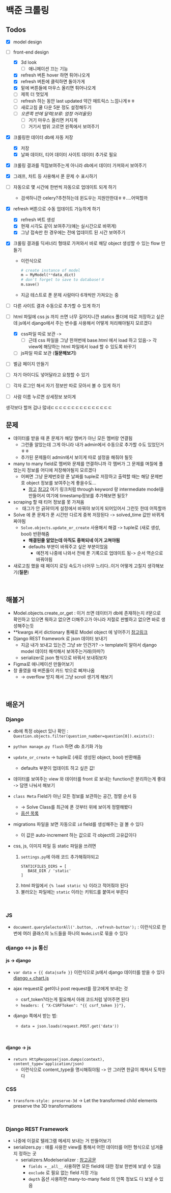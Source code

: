 # 백준 크롤링

## Todos
- [x] model design
- [ ] front-end design
    - [x] 3d look
        - [ ] 애니메이션 끄는 기능
    - [x] refresh 버튼 hover 하면 튀어나오게
    - [x] refresh 버튼에 클릭하면 돌아가게
    - [x] 밑에 버튼들에 마우스 올리면 튀어나오게
    - [ ] 제목 더 멋있게
    - [ ] refresh 하는 동안 last updated 약간 매트릭스 느낌나게ㅎㅎ
    - [ ] 새로고침 쿨 다운 5분 정도 설정해두기
    - [ ] *오른쪽 반에 달력(보류: 엄청 어려울듯)* 
        - [ ] 거기 마우스 올리면 커지게
        - [ ] 거기서 범위 고르면 왼쪽에서 보여주기
- [x] 크롤링한 데이터 db에 자동 저장
    - [x] 저장
    - [x] 날짜 데이터, 티어 데이터 사이트 데이터 추가로 필요
- [x] 크롤링 결과를 직접보여주는게 아니라 db에서 데이터 가져와서 보여주기
- [x] 그래프, 차트 등 사용해서 푼 문제 수 표시하기
- [ ] 자동으로 몇 시간에 한번씩 자동으로 업데이트 되게 하기
    - 검색하니깐 celery?추천하는데 윈도우는 지원안한대ㅎㅎ....어떡할까
- [x] refresh 버튼으로 수동 업데이트 가능하게 하기
    - [x] refresh 버트 생성
    - [x] 현재 시각도 같이 보여주기(얘는 실시간으로 바뀌게)
    - [x] 그냥 접속만 한 경우에는 전에 업데이트 된 시간 보여주기
- [x] 크롤링 결과를 딕셔너리 형태로 가져와서 바로 해당 object 생성할 수 있는 flow 만들기
    - 이런식으로
        ```python
        # create instance of model
        m = MyModel(**data_dict)
        # don't forget to save to database!ㅍ
        m.save()
        ```
    - 지금 테스트로 푼 문제 사람마다 6개씩만 가져오는 중
- [ ] 다른 사이트 결과 수동으로 추가할 수 있게 하기
- [ ] html 파일에 css js 까지 쓰면 너무 길어지니깐 statics 폴더에 따로 저장하고 싶은데 js에서 django에서 주는 변수를 사용해서 어떻게 처리해야될지 모르겠다
    - [x] css파일 따로 보관 -> 
        - [ ] 근데 css 파일을 그냥 한꺼번에 base.html 에서 load 하고 있음-> 각 view에 해당하는 html 파일에서 load 할 수 있도록 바꾸기
    - [ ] js파일 따로 보관 (**질문해보기**)
- [ ] 벌금 페이지 만들기
- [ ] 자기 아이디도 넣어달라고 요청할 수 있기
- [ ] 각자 로그인 해서 자기 정보만 따로 모아서 볼 수 있게 하기
- [ ] 사람 이름 누르면 상세정보 보이게 
        

생각보다 할꺼 겁나 많네ㄷㄷㄷㄷㄷㄷㄷㄷㄷㄷㄷㄷㄷㄷㄷ

## 문제
- 데이터를 받을 때 푼 문제가 해당 멤버가 아닌 모든 멤버랑 연결됨
    - 그런줄 알았는데 그게 아니라 내가 admin에서 수동으로 추가할 수도 있었던거ㅎㅎ
    - 추가된 문제들이 admin에서 보이게 따로 설정을 해줘야 될듯
- many to many field로 멤버와 문제를 연결하니까 각 멤버가 그 문제를 며칠에 풀었는지 정보를 어디에 저장해야될지 모르겠다
    - 어쩌면 그냥 문제번호랑 푼 날짜를 tuple로 저장하고 출력할 때는 해당 문제번호 object 정보를 보여주는게 좋을수도...
        - [참고](https://stackoverflow.com/questions/31776586/how-to-add-a-timestamp-to-a-manytomany-record)
        [참고2](https://docs.djangoproject.com/en/3.1/topics/db/models/)
        여기 링크처럼 through keyword 랑 intermediate model을 만들어서 여기에 timestamp정보를 추가해보면 될듯?
- scraping 할 때 티어 정보를 못 가져옴
    - <img> 태그가 안 긁혀!이게 설정에서 바꿔야 보이게 되어있어서 그런듯 한데 어뜩할까
- Solve 에 푼 문제가 푼 시간만 다르게 중복 저장된다 -> solved_time 값만 바뀌게 짜야됨
    - `Solve.objects.update_or_create` 사용해서 해결 -> tuple로 (새로 생성, bool) 반환해줌
        - **해결된줄 알았는데 아직도 중복되네 이거 고쳐야됨**
        - defaults 부분이 바꿔주고 싶은 부분이었음
            - 예전게 나중에 나와서 전에 푼 기록으로 업데이트 됨-> 순서 역순으로 바꿔야됨
- 새로고침 했을 때 페이지 로딩 속도가 너어무 느리다..이거 어떻게 고칠지 생각해보기(**질문**)


<br>

## 해볼거
- Model.objects.create_or_get : 이거 쓰면 데이터가 db에 존재하는지 if문으로 확인하고 있으면 뭐하고 없으면 더해주고가 아니라 저절로 판별하고 없으면 바로 생성해주는듯
- **kwargs 써서 dictionary 통째로 Model object 에 넣어주기 [참고링크](https://stackoverflow.com/questions/1571570/can-a-dictionary-be-passed-to-django-models-on-create)
- Django REST framework 로 json 데이터 보내기 
    - 지금 내가 보내고 있는건 그냥 str 인건가? -> template이 알아서 django model 데이터 해석해서 보여주는거래(아마?)
    - serializer로 json 형식으로 바꿔서 보내줘보자
- Figma로 애니메이션 만들어보기
- 창 줄였을 때 버튼들이 카드 밖으로 삐져나옴
    - -> overflow 방지 해서 그냥 scroll 생기게 해보기

<br>

## 배운거
### Django
- db에 특정 object 있나 확인 : `Question.objects.filter(question_number=question[0]).exists():`
- `python manage.py flush` 하면 db 초기화 가능
- `update_or_create` -> tuple로 (새로 생성된 object, bool) 반환해줌
    - defaults 부분이 업데이트 하고 싶은 값!

- 데이터를 보여주는 view 와 데이터를 front 로 보내는 function은 분리하는게 좋대 -> 담엔 나눠서 해보기
- `class Meta` Field가 아닌 모든 정보를 보관하는 공간, 정렬 순서 등
    - -> Solve Class를 최근에 푼 것부터 위에 보이게 정렬해봤다 
    - [옵션 목록](https://docs.djangoproject.com/en/3.1/ref/models/options/)

- migrations 파일을 보면 자동으로 `id` field를 생성해주는 걸 볼 수 있다
    - 이 값은 auto-increment 하는 값으로 각 object의 고유값이다

- css, js, 이미지 파일 등 static 파일을 쓰려면
    1. `settings.py`에 아래 코드 추가해줘야되고
        ```
        STATICFILES_DIRS = [
           BASE_DIR / 'static'
        ]
        ```
    2. html 파일에서 `{% load static %}` 이라고 적어줘야 된다
    3. 불러오는 파일에는 `static` 이라는 키워드를 붙여서 부른다
    
<br>

### JS
- `document.querySelectorAll('.button, .refresh-button');` : 이런식으로 한번에 여러 클래스의 노드들을 하나의 `NodeList`로 묶을 수 있다


### django <-> js 통신

#### js -> django
- `var data = {{ data|safe }}` 이런식으로 js에서 django 데이터를 받을 수 있다 [django +  chart.js](https://simpleisbetterthancomplex.com/tutorial/2020/01/19/how-to-use-chart-js-with-django.html)

- ajax request로 get이나 post request를 장고에게 보내는 것
    - csrf_token?라는게 필요해서 아래 코드처럼 넣어주면 된다
    - `headers: { "X-CSRFToken": "{{ csrf_token }}"},`
- django 쪽에서 받는 법:
    - `data = json.loads(request.POST.get('data'))`

<br>

#### django -> js
- `return HttpResponse(json.dumps(context), content_type='application/json)`
    - 이런식으로 content_type을 명시해줘야됨 -> 안 그러면 한글이 깨져서 도착한다


### CSS
- `transform-style: preserve-3d` -> Let the transformed child elements preserve the 3D transformations

<br>

### Django REST Framework
- 나중에 이걸로 텔레그램 메세지 보내는 거 만들어보기
- serializers.py : 얘를 사용한 view를 통해서 어떤 데이터를 어떤 형식으로 넘겨줄지 정하는 곳
    - serializers.Modelserializer : [참고공문](https://www.django-rest-framework.org/api-guide/serializers/#dealing-with-nested-objects)
        - `fields =__all__` 사용하면 모든 field에 대한 정보 한번에 보낼 수 있음
        - `exclude` 로 필요 없는 field 지정 가능
        - `depth` 옵션 사용하면 many-to-many field 의 안쪽 정보도 다 보낼 수 있음